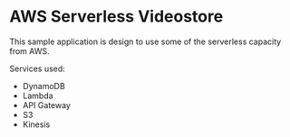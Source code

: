 # AWS Serverless Videostore

This sample application is design to use some of the serverless capacity from AWS.

Services used:

- DynamoDB
- Lambda
- API Gateway
- S3
- Kinesis
